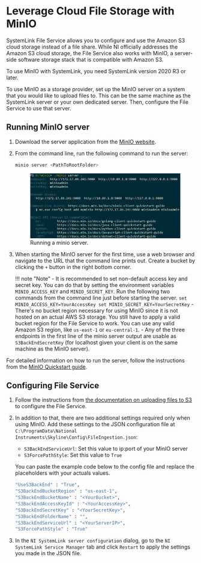 # Leverage Cloud File Storage with MinIO

SystemLink File Service allows you to configure and use the Amazon S3 cloud storage instead of a file share. While NI officially addresses the Amazon S3 cloud storage, the File Service also works with MinIO, a server-side software storage stack that is compatible with Amazon S3.

To use MinIO with SystemLink, you need SystemLink version 2020 R3 or later.

To use MinIO as a storage provider, set up the MinIO server on a system that you would like to upload files to. This can be the same machine as the SystemLink server or your own dedicated server. Then, configure the File Service to use that server.

## Running MinIO server

1. Download the server application from the [MinIO website](https://min.io/download).

2. From the command line, run the following command to run the server:

    ```bash
    minio server <PathToRootFolder>
    ```

    <figure>
    <img src="../../img/minio-server.png" width="500" />
    <figcaption>Running a minio server.</figcaption>
    </figure>

3. When starting the MinIO server for the first time, use a web browser and navigate to the URL that the command line prints out. Create a bucket by clicking the `+` button in the right bottom corner.

    !!! note "Note"
        - It is recommended to set non-default access key and secret key. You can do that by setting the environment variables `MINIO_ACCESS_KEY` and `MINIO_SECRET_KEY`. Run the following two commands from the command line just before starting the server.
        ```
        set MINIO_ACCESS_KEY=YourAccessKey
        set MINIO_SECRET_KEY=YourSecretKey
        ```
        - There's no bucket region necessary for using MinIO since it is not hosted on an actual AWS S3 storage. You still have to apply a valid bucket region for the File Service to work. You can use any valid Amazon S3 region, like `us-east-1` or `eu-central-1`.
        - Any of the three endpoints in the first line of the minio server output are usable as `S3BackEndSecretKey` (for localhost given your client is on the same machine as the MinIO server).

For detailed information on how to run the server, follow the instructions from the [MinIO Quickstart guide](https://docs.min.io/docs/minio-quickstart-guide.html).

## Configuring File Service

1. Follow the instructions from [the documentation on uploading files to S3](https://www.ni.com/documentation/de/systemlink/latest/data/uploading-files-to-amazon-s3) to configure the File Service.

2. In addition to that, there are two additional settings required only when using MinIO. Add these settings to the JSON configuration file at `C:\ProgramData\National Instruments\Skyline\Config\FileIngestion.json`:

    - `S3BackEndServiceUrl`: Set this value to ip:port of your MinIO server
    - `S3ForcePathStyle`: Set this value to `True`

    You can paste the example code below to the config file and replace the placeholders with your actuals values.

    ```bash
    "UseS3BackEnd" : "True",
    "S3BackEndBucketRegion" : "us-east-1",
    "S3BackEndBucketName" : "<YourBucket>",
    "S3BackEndAccessKeyId" : "<YourAccessKey>",
    "S3BackEndSecretKey" : "<YourSecretKey>",
    "S3BackEndFolderName" : "",
    "S3BackEndServiceUrl" : "<YourServerIP>",
    "S3ForcePathStyle" : "True"
    ```

3. In the `NI SystemLink server configuration` dialog, go to the `NI SystemLink Service Manager` tab and click `Restart` to apply the settings you made in the JSON file.

